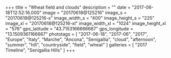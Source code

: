 +++
title = "Wheat field and clouds"
description = ""
date = "2017-06-18T12:52:16.000"
image = "20170618@125216"
image_s = "20170618@125216-s"
image_width_s = "400"
image_height_s = "225"
image_xl = "20170618@125216-xl"
image_width_xl = "1024"
image_height_xl = "576"
gps_latitude = "43.7153166666667"
gps_longitude = "13.1509361166667"
phototags = [ "2017-06-18", "2017-06", "2017", "Europe", "Italy", "Marche", "Ancona", "Senigallia", "cloud", "afternoon", "summer", "hill", "countryside", "field", "wheat" ]
galleries = [ "2017 Timeline", "Senigallia Hills" ]
+++
